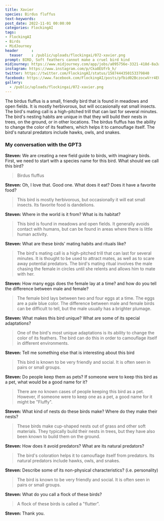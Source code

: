 ```yaml
---
title: Xavier
species: Birdus fluffus
text-keywords: 
post_date: 2022-11-01 00:00:00
categories: FlockingAI
tags:
- FlockingAI
- Birds
- MidJourney 
header      :
  teaser    : /public/uploads/flockingai/072-xavier.png
prompt: BIRD, Soft feathers cannot make a cruel bird kind
midjourney: https://www.midjourney.com/app/jobs/a095756e-3321-418d-8a3a-c4c8145dde1e
instagram: https://www.instagram.com/p/Cka8EUfrb_h/
twitter: https://twitter.com/FlockingAI/status/1587444350153379840
facebook: https://www.facebook.com/FlockingAI/posts/pfbid02BczocwVrr4EUKQULnnzADC2uxM5P5qyZfrXfp2gjK1BihWNT9ipekbdYbP4733m7l
gallery: 
  - /public/uploads/flockingai/072-xavier.png
---
```


The birdus fluffus is a small, friendly bird that is found in meadows and open fields. It is mostly herbivorous, but will occasionally eat small insects. The bird's mating call is a high-pitched trill that can last for several minutes. The bird's nesting habits are unique in that they will build their nests in trees, on the ground, or in other locations. The birdus fluffus has the ability to change the color of its feathers, which helps it to camouflage itself. The bird's natural predators include hawks, owls, and snakes.

### My conversation with the GPT3

**Steven:** We are creating a new field guide to birds, with imaginary birds. First, we need to start with a species name for this bird. What should we call this bird?

> Birdus fluffus

**Steven:** Oh, I love that. Good one. What does it eat? Does it have a favorite food?

> This bird is mostly herbivorous, but occasionally it will eat small insects. Its favorite food is dandelions.

**Steven:** Where in the world is it from? What is its habitat?

> This bird is found in meadows and open fields. It generally avoids contact with humans, but can be found in areas where there is little human activity.

**Steven:** What are these birds' mating habits and rituals like?

> The bird's mating call is a high-pitched trill that can last for several minutes. It is thought to be used to attract mates, as well as to scare away potential predators. The bird's mating ritual involves the male chasing the female in circles until she relents and allows him to mate with her.

**Steven:** How many eggs does the female lay at a time? and how do you tell the difference between male and female?

> The female bird lays between two and four eggs at a time. The eggs are a pale blue color. The difference between male and female birds can be difficult to tell, but the male usually has a brighter plumage.

**Steven:** What makes this bird unique? What are some of its special adaptations?

> One of the bird's most unique adaptations is its ability to change the color of its feathers. The bird can do this in order to camouflage itself in different environments.

**Steven:** Tell me something else that is interesting about this bird

> This bird is known to be very friendly and social. It is often seen in pairs or small groups.

**Steven:** Do people keep them as pets? If someone were to keep this bird as a pet, what would be a good name for it?

> There are no known cases of people keeping this bird as a pet. However, if someone were to keep one as a pet, a good name for it might be "Fluffy".

**Steven:** What kind of nests do these birds make? Where do they make their nests?

> These birds make cup-shaped nests out of grass and other soft materials. They typically build their nests in trees, but they have also been known to build them on the ground.

**Steven:** How does it avoid predators? What are its natural predators?

> The bird's coloration helps it to camouflage itself from predators. Its natural predators include hawks, owls, and snakes.

**Steven:** Describe some of its non-physical characteristics? (i.e. personality)

> The bird is known to be very friendly and social. It is often seen in pairs or small groups.

**Steven:** What do you call a flock of these birds?

> A flock of these birds is called a "flutter".

**Steven:** Thank you.

